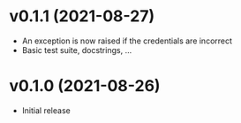 v0.1.1 (2021-08-27)
===================

* An exception is now raised if the credentials are incorrect
* Basic test suite, docstrings, ...

v0.1.0 (2021-08-26)
===================

* Initial release